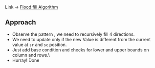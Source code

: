 Link -> [Flood fill Algorithm](https://www.geeksforgeeks.org/problems/flood-fill-algorithm1856/1)


## Approach
- Observe the pattern , we need to recursively  fill 4 directions.
- We need to update only if the new Value is different from the current value at `sr` and `sc` position.
- Just add base condition and checks for lower and upper bounds on column and rows.\
- Hurray! Done